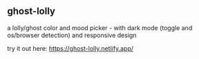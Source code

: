 ## ghost-lolly

a lolly/ghost color and mood picker - with dark mode (toggle and os/browser detection) and responsive design 

try it out here: https://ghost-lolly.netlify.app/
